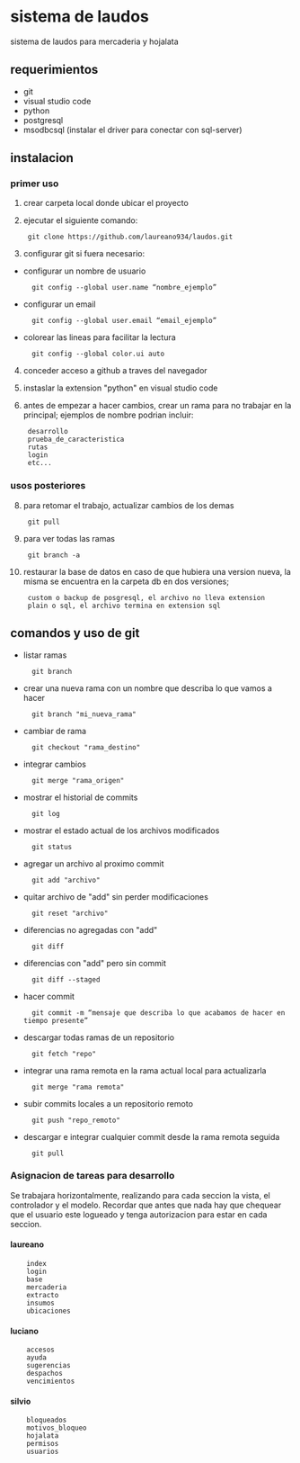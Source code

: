 # sistema de laudos
sistema de laudos para mercaderia y hojalata

## requerimientos
- git
- visual studio code
- python
- postgresql
- msodbcsql (instalar el driver para conectar con sql-server)

## instalacion

### primer uso

1. crear carpeta local donde ubicar el proyecto

2. ejecutar el siguiente comando:

        git clone https://github.com/laureano934/laudos.git

3. configurar git si fuera necesario:

- configurar un nombre de usuario

        git config --global user.name “nombre_ejemplo”

- configurar un email

        git config --global user.email “email_ejemplo”

- colorear las lineas para facilitar la lectura

        git config --global color.ui auto

4. conceder acceso a github a traves del navegador

5. instaslar la extension "python" en visual studio code

6. antes de empezar a hacer cambios, crear un rama para no trabajar en la principal; ejemplos de nombre podrian incluir:

        desarrollo
        prueba_de_caracteristica
        rutas
        login
        etc...

### usos posteriores

8. para retomar el trabajo, actualizar cambios de los demas
        
        git pull

7. para ver todas las ramas

        git branch -a

9. restaurar la base de datos en caso de que hubiera una version nueva,
la misma se encuentra en la carpeta db en dos versiones;

        custom o backup de posgresql, el archivo no lleva extension
        plain o sql, el archivo termina en extension sql

## comandos y uso de git

- listar ramas

        git branch

- crear una nueva rama con un nombre que describa lo que vamos a hacer

        git branch "mi_nueva_rama"

- cambiar de rama

        git checkout "rama_destino"

- integrar cambios

        git merge "rama_origen"

- mostrar el historial de commits

        git log

- mostrar el estado actual de los archivos modificados
        
        git status

- agregar un archivo al proximo commit

        git add "archivo"

- quitar archivo de "add" sin perder modificaciones
        
        git reset "archivo"

- diferencias no agregadas con "add"
        
        git diff

- diferencias con "add" pero sin commit

        git diff --staged

- hacer commit

        git commit -m “mensaje que describa lo que acabamos de hacer en tiempo presente”

- descargar todas ramas de un repositorio

        git fetch "repo"

- integrar una rama remota en la rama actual local para actualizarla
        
        git merge "rama remota"

- subir commits locales a un repositorio remoto

        git push "repo_remoto"

- descargar e integrar cualquier commit desde la rama remota seguida 

        git pull

### Asignacion de tareas para desarrollo

Se trabajara horizontalmente, realizando para cada seccion la vista, el controlador y el modelo.
Recordar que antes que nada hay que chequear que el usuario este logueado y tenga autorizacion para estar en cada seccion.

#### laureano

        index
        login
        base
        mercaderia
        extracto
        insumos
        ubicaciones

#### luciano

        accesos
        ayuda
        sugerencias
        despachos
        vencimientos

#### silvio

        bloqueados
        motivos_bloqueo
        hojalata
        permisos
        usuarios
